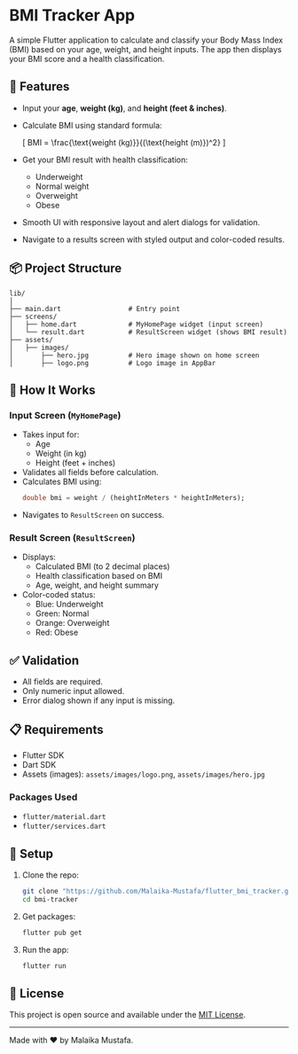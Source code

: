 # BMI Tracker App

A simple Flutter application to calculate and classify your Body Mass Index (BMI) based on your age, weight, and height inputs. The app then displays your BMI score and a health classification.

## 🚀 Features

- Input your **age**, **weight (kg)**, and **height (feet & inches)**.
- Calculate BMI using standard formula:

  \[
  BMI = \frac{\text{weight (kg)}}{(\text{height (m)})^2}
  \]

- Get your BMI result with health classification:
  - Underweight
  - Normal weight
  - Overweight
  - Obese
- Smooth UI with responsive layout and alert dialogs for validation.
- Navigate to a results screen with styled output and color-coded results.

## 📦 Project Structure

```
lib/
│
├── main.dart                 # Entry point
├── screens/
│   ├── home.dart             # MyHomePage widget (input screen)
│   └── result.dart           # ResultScreen widget (shows BMI result)
├── assets/
│   ├── images/
│       ├── hero.jpg          # Hero image shown on home screen
│       ├── logo.png          # Logo image in AppBar
```

## 📱 How It Works

### Input Screen (`MyHomePage`)

- Takes input for:
  - Age
  - Weight (in kg)
  - Height (feet + inches)
- Validates all fields before calculation.
- Calculates BMI using:
  ```dart
  double bmi = weight / (heightInMeters * heightInMeters);
  ```
- Navigates to `ResultScreen` on success.

### Result Screen (`ResultScreen`)

- Displays:
  - Calculated BMI (to 2 decimal places)
  - Health classification based on BMI
  - Age, weight, and height summary
- Color-coded status:
  - Blue: Underweight
  - Green: Normal
  - Orange: Overweight
  - Red: Obese

## ✅ Validation

- All fields are required.
- Only numeric input allowed.
- Error dialog shown if any input is missing.

## 📋 Requirements

- Flutter SDK
- Dart SDK
- Assets (images): `assets/images/logo.png`, `assets/images/hero.jpg`

### Packages Used

- `flutter/material.dart`
- `flutter/services.dart`

## 🔧 Setup

1. Clone the repo:

   ```bash
   git clone "https://github.com/Malaika-Mustafa/flutter_bmi_tracker.git"
   cd bmi-tracker
   ```

2. Get packages:

   ```bash
   flutter pub get
   ```

3. Run the app:
   ```bash
   flutter run
   ```

## 📘 License

This project is open source and available under the [MIT License](LICENSE).

---

Made with ❤️ by Malaika Mustafa.
